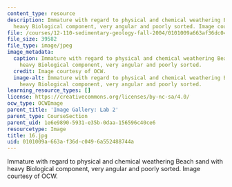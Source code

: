 ```yaml
---
content_type: resource
description: Immature with regard to physical and chemical weathering Beach sand with
  heavy Biological component, very angular and poorly sorted. Image courtesy of OCW.
file: /courses/12-110-sedimentary-geology-fall-2004/0101009a663af36dc0496a552488744a_16.jpg
file_size: 39582
file_type: image/jpeg
image_metadata:
  caption: Immature with regard to physical and chemical weathering Beach sand with
    heavy Biological component, very angular and poorly sorted.
  credit: Image courtesy of OCW.
  image-alt: Immature with regard to physical and chemical weathering Beach sand with
    heavy Biological component, very angular and poorly sorted.
learning_resource_types: []
license: https://creativecommons.org/licenses/by-nc-sa/4.0/
ocw_type: OCWImage
parent_title: 'Image Gallery: Lab 2'
parent_type: CourseSection
parent_uid: 1e6e9890-5931-e35b-0daa-156596c40ce6
resourcetype: Image
title: 16.jpg
uid: 0101009a-663a-f36d-c049-6a552488744a
---
```

Immature with regard to physical and chemical weathering Beach sand with heavy Biological component, very angular and poorly sorted. Image courtesy of OCW.